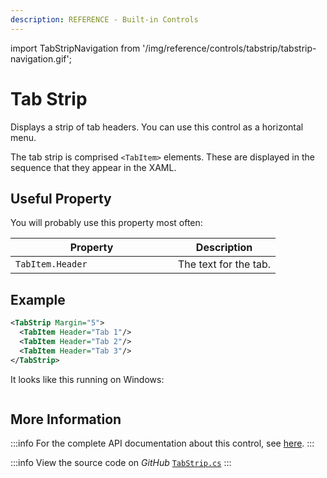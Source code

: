 ```yaml
---
description: REFERENCE - Built-in Controls
---
```


import TabStripNavigation from '/img/reference/controls/tabstrip/tabstrip-navigation.gif';

# Tab Strip

Displays a strip of tab headers. You can use this control as a horizontal menu.

The tab strip is comprised `<TabItem>` elements. These are displayed in the sequence that they appear in the XAML. 

## Useful Property

You will probably use this property most often:

<table><thead><tr><th width="244">Property</th><th>Description</th></tr></thead><tbody><tr><td><code>TabItem.Header</code></td><td>The text for the tab.</td></tr></tbody></table>

## Example

```xml
<TabStrip Margin="5">
  <TabItem Header="Tab 1"/>
  <TabItem Header="Tab 2"/>
  <TabItem Header="Tab 3"/>
</TabStrip>
```

It looks like this running on Windows:

<img src={TabStripNavigation} alt="" />

## More Information

:::info
For the complete API documentation about this control, see [here](http://reference.avaloniaui.net/api/Avalonia.Controls.Primitives/TabStrip/).
:::

:::info
View the source code on _GitHub_ [`TabStrip.cs`](https://github.com/AvaloniaUI/Avalonia/blob/master/src/Avalonia.Controls/Primitives/TabStrip.cs)
:::

